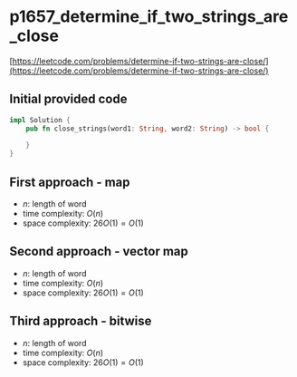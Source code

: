 # p1657_determine_if_two_strings_are_close
[https://leetcode.com/problems/determine-if-two-strings-are-close/](https://leetcode.com/problems/determine-if-two-strings-are-close/)

## Initial provided code
```Rust
impl Solution {
    pub fn close_strings(word1: String, word2: String) -> bool {
        
    }
}
```

## First approach - map
- $n$: length of word
- time complexity: $O(n)$
- space complexity: $26 O(1) = O(1)$

## Second approach - vector map
- $n$: length of word
- time complexity: $O(n)$
- space complexity: $26 O(1) = O(1)$

## Third approach - bitwise
- $n$: length of word
- time complexity: $O(n)$
- space complexity: $26 O(1) = O(1)$
